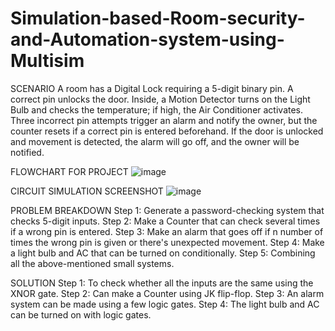 # Simulation-based-Room-security-and-Automation-system-using-Multisim

SCENARIO
A room has a Digital Lock requiring a 5-digit binary pin. A correct pin unlocks the door. Inside, a Motion Detector turns on the Light Bulb and checks the temperature; if high, the Air Conditioner activates. Three incorrect pin attempts trigger an alarm and notify the owner, but the counter resets if a correct pin is entered beforehand. If the door is unlocked and movement is detected, the alarm will go off, and the owner will be notified.

FLOWCHART FOR PROJECT
![image](https://github.com/user-attachments/assets/42511d0a-0f3f-480b-966b-b63136896a11)

CIRCUIT SIMULATION SCREENSHOT
![image](https://github.com/user-attachments/assets/e20e926e-6977-4925-ad45-fe276160c32a)

PROBLEM BREAKDOWN
Step 1: Generate a password-checking system that checks 5-digit inputs.
Step 2: Make a Counter that can check several times if a wrong pin is entered.
Step 3: Make an alarm that goes off if n number of times the wrong pin is given or there's unexpected movement.
Step 4: Make a light bulb and AC that can be turned on conditionally.
Step 5: Combining all the above-mentioned small systems.

SOLUTION
Step 1: To check whether all the inputs are the same using the XNOR gate.
Step 2: Can make a Counter using JK flip-flop. 
Step 3: An alarm system can be made using a few logic gates. 
Step 4: The light bulb and AC can be turned on with logic gates.

